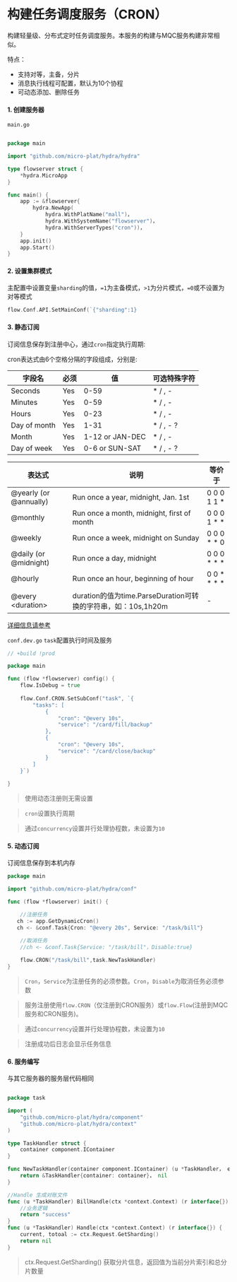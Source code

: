 # 构建任务调度服务（CRON）

构建轻量级、分布式定时任务调度服务。本服务的构建与MQC服务构建非常相似。


特点：
* 支持对等，主备，分片
* 消息执行线程可配置，默认为10个协程
* 可动态添加、删除任务

#### 1. 创建服务器

`main.go`

```go

package main

import "github.com/micro-plat/hydra/hydra"

type flowserver struct {
	*hydra.MicroApp
}

func main() {
	app := &flowserver{
		hydra.NewApp(
			hydra.WithPlatName("mall")，
			hydra.WithSystemName("flowserver")，
			hydra.WithServerTypes("cron"))，
	}
	app.init()
	app.Start()
}
```


#### 2. 设置集群模式

主配置中设置变量`sharding`的值，`=1`为主备模式，`>1`为分片模式，`=0`或不设置为对等模式

```go
flow.Conf.API.SetMainConf(`{"sharding":1}
```



#### 3. 静态订阅

订阅信息保存到注册中心，通过`cron`指定执行周期:

cron表达式由6个空格分隔的字段组成，分别是:

 | 字段名       | 必须 | 值              | 可选特殊字符 |
 | ------------ | ---- | --------------- | ------------ |
 | Seconds      | Yes  | 0-59            | * / , -      |
 | Minutes      | Yes  | 0-59            | * / , -      |
 | Hours        | Yes  | 0-23            | * / , -      |
 | Day of month | Yes  | 1-31            | * / , - ?    |
 | Month        | Yes  | 1-12 or JAN-DEC | * / , -      |
 | Day of week  | Yes  | 0-6 or SUN-SAT  | * / , - ?    |




 | 表达式                 | 说明                                                          | 等价于      |
 | ---------------------- | ------------------------------------------------------------- | ----------- |
 | @yearly (or @annually) | Run once a year, midnight, Jan. 1st                           | 0 0 0 1 1 * |
 | @monthly               | Run once a month, midnight, first of month                    | 0 0 0 1 * * |
 | @weekly                | Run once a week, midnight on Sunday                           | 0 0 0 * * 0 |
 | @daily (or @midnight)  | Run once a day, midnight                                      | 0 0 0 * * * |
 | @hourly                | Run once an hour, beginning of hour                           | 0 0 * * * * |
 | @every \<duration\>    | duration的值为time.ParseDuration可转换的字符串，如：10s,1h20m | -           |

[详细信息请参考](https://github.com/zkfy/cron/blob/master/doc.go)


`conf.dev.go` `task`配置执行时间及服务
```go
// +build !prod

package main

func (flow *flowserver) config() {
    flow.IsDebug = true
    
	flow.Conf.CRON.SetSubConf("task", `{
		"tasks": [
			{
				"cron": "@every 10s",
				"service": "/card/fill/backup"
			},
			{
				"cron": "@every 10s",
				"service": "/card/close/backup"
			}
		]
	}`)
	
}
```

> 使用动态注册则无需设置

> `cron`设置执行周期

> 通过`concurrency`设置并行处理协程数，未设置为`10`



#### 5. 动态订阅

订阅信息保存到本机内存

```go
package main

import "github.com/micro-plat/hydra/conf"

func (flow *flowserver) init() {

	//注册任务
   ch := app.GetDynamicCron()
   ch <- &conf.Task{Cron: "@every 20s", Service: "/task/bill"}

	//取消任务
    //ch <- &conf.Task{Service: "/task/bill"，Disable:true}
    
    flow.CRON("/task/bill",task.NewTaskHandler)
}
```



> `Cron`，`Service`为注册任务的必须参数。`Cron`，`Disable`为取消任务必须参数

> 服务注册使用`flow.CRON`（仅注册到CRON服务）或`flow.Flow`(注册到MQC服务和CRON服务)。

> 通过`concurrency`设置并行处理协程数，未设置为`10`

> 注册成功后日志会显示任务信息




#### 6. 服务编写
与其它服务器的服务层代码相同
```go

package task

import (
	"github.com/micro-plat/hydra/component"
	"github.com/micro-plat/hydra/context"
)

type TaskHandler struct {
	container component.IContainer
}

func NewTaskHandler(container component.IContainer) (u *TaskHandler， err error) {
	return &TaskHandler{container: container}， nil
}

//Handle 生成对账文件
func (u *TaskHandler) BillHandle(ctx *context.Context) (r interface{}) {
    //业务逻辑
	return "success"
}
func (u *TaskHandler) Handle(ctx *context.Context) (r interface{}) {
	current, totoal := ctx.Request.GetSharding()
	return nil
}
```

>  ctx.Request.GetSharding() 获取分片信息，返回值为当前分片索引和总分片数量